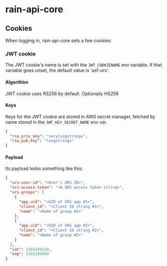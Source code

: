 # rain-api-core

## Cookies
When logging in, rain-api-core sets a few cookies:

### JWT cookie
The JWT cookie's name is set with the `JWT_COOKIENAME` env variable. If that variable goes unset, the default value is 'asf-urs'. 

#### Algorithim
JWT cookie uses RS256 by default. Optionally HS256

#### Keys
Keys for the JWT cookie are stored in AWS secret manager, fetched by name stored in the `JWT_KEY_SECRET_NAME` env var.


```json
{
  "rsa_priv_key": "verylongstring=",
  "rsa_pub_key": "longstring="
}
```

#### Payload
Its payload looks something like this:
```json
{
  "urs-user-id": "<User's URS ID>",
  "urs-access-token": "<A URS access token string>",
  "urs-groups": [
    {
      "app_uid": "<UID of URS app #1>",
      "client_id": "<Client ID string #1>",
      "name": "<Name of group #1>"
    },
    {
      "app_uid": "<UID of URS app #2>",
      "client_id": "<Client ID string #2>",
      "name": "<Name of group #2>"
    }
  ],
  "iat": 1565294120,
  "exp": 1565299000
}

```

